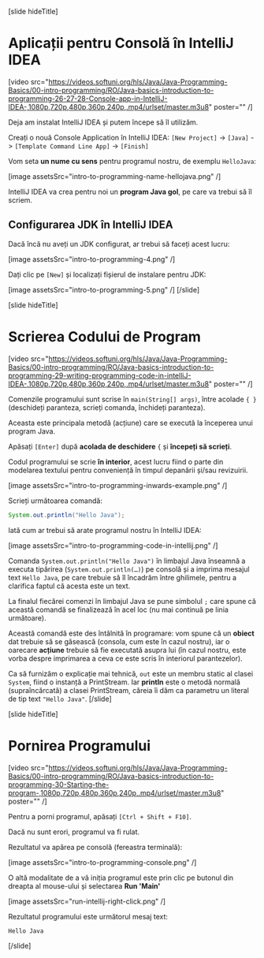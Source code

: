 [slide hideTitle]
# Aplicații pentru Consolă în IntelliJ IDEA

[video src="https://videos.softuni.org/hls/Java/Java-Programming-Basics/00-intro-programming/RO/Java-basics-introduction-to-programming-26-27-28-Console-app-in-IntelliJ-IDEA-,1080p,720p,480p,360p,240p,.mp4/urlset/master.m3u8" poster="" /]

Deja am instalat IntelliJ IDEA și putem începe să îl utilizăm.

Creați o nouă Console Application în IntelliJ IDEA: `[New Project]` \-\> `[Java]` \-\> `[Template Command Line App]` \-\> `[Finish]`

Vom seta **un nume cu sens** pentru programul nostru, de exemplu `HelloJava`:

[image assetsSrc="intro-to-programming-name-hellojava.png" /]

IntelliJ IDEA va crea pentru noi un **program Java gol**, pe care va trebui să îl scriem.

## Configurarea JDK în IntelliJ IDEA
Dacă încă nu aveți un JDK configurat, ar trebui să faceți acest lucru:

[image assetsSrc="intro-to-programming-4.png" /]

Dați clic pe `[New]` și localizați fișierul de instalare pentru JDK:

[image assetsSrc="intro-to-programming-5.png" /]
[/slide]

[slide hideTitle]
# Scrierea Codului de Program

[video src="https://videos.softuni.org/hls/Java/Java-Programming-Basics/00-intro-programming/RO/Java-basics-introduction-to-programming-29-writing-programming-code-in-intelliJ-IDEA-,1080p,720p,480p,360p,240p,.mp4/urlset/master.m3u8" poster="" /]

Comenzile programului sunt scrise în `main(String[] args)`, între acolade `{ }` (deschideți paranteza, scrieți comanda, închideți paranteza).

Aceasta este principala metodă (acțiune) care se execută la începerea unui program Java. 

Apăsați `[Enter]` după **acolada de deschidere** `{` și **începeți să scrieți**.

Codul programului se scrie **în interior**, acest lucru fiind o parte din modelarea textului pentru conveniență în timpul depanării și/sau revizuirii.

[image assetsSrc="intro-to-programming-inwards-example.png" /]

Scrieți următoarea comandă:
```java
System.out.println("Hello Java");
```

Iată cum ar trebui să arate programul nostru în IntelliJ IDEA:

[image assetsSrc="intro-to-programming-code-in-intellij.png" /]

Comanda `System.out.println("Hello Java")` în limbajul Java înseamnă a executa tipărirea (`System.out.println(…)`) pe consolă și a imprima mesajul text `Hello Java`, pe care trebuie să îl încadrăm între ghilimele, pentru a clarifica faptul că acesta este un text.

La finalul fiecărei comenzi în limbajul Java se pune simbolul `;` care spune că această comandă se finalizează în acel loc (nu mai continuă pe linia următoare).

Această comandă este des întâlnită în programare: vom spune că un **obiect** dat trebuie să se găsească (consola, cum este în cazul nostru), iar o oarecare **acțiune** trebuie să fie executată asupra lui (în cazul nostru, este vorba despre imprimarea a ceva ce este scris în interiorul parantezelor). 

Ca să furnizăm o explicație mai tehnică, `out` este un membru static al clasei `System`, fiind o instanță a PrintStream. Iar **println** este o metodă normală (supraîncărcată) a clasei PrintStream, căreia îi dăm ca parametru un literal de tip text `"Hello Java"`.
[/slide]

[slide hideTitle]
# Pornirea Programului

[video src="https://videos.softuni.org/hls/Java/Java-Programming-Basics/00-intro-programming/RO/Java-basics-introduction-to-programming-30-Starting-the-program-,1080p,720p,480p,360p,240p,.mp4/urlset/master.m3u8" poster="" /]

Pentru a porni programul, apăsați `[Ctrl + Shift + F10]`. 

Dacă nu sunt erori, programul va fi rulat. 

Rezultatul va apărea pe consolă (fereastra terminală):

[image assetsSrc="intro-to-programming-console.png" /]

O altă modalitate de a vă iniția programul este prin clic pe butonul din dreapta al mouse-ului și selectarea **Run 'Main'**

[image assetsSrc="run-intellij-right-click.png" /]

Rezultatul programului este următorul mesaj text:

```
Hello Java
```
[/slide]

